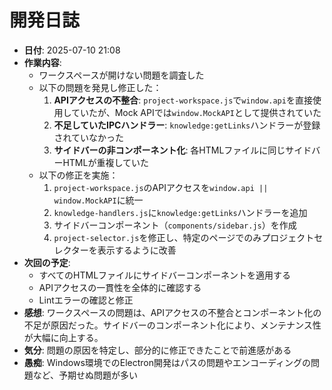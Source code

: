 # 開発日誌

- **日付**: 2025-07-10 21:08
- **作業内容**:
  - ワークスペースが開けない問題を調査した
  - 以下の問題を発見し修正した：
    1. **APIアクセスの不整合**: `project-workspace.js`で`window.api`を直接使用していたが、Mock APIでは`window.MockAPI`として提供されていた
    2. **不足していたIPCハンドラー**: `knowledge:getLinks`ハンドラーが登録されていなかった
    3. **サイドバーの非コンポーネント化**: 各HTMLファイルに同じサイドバーHTMLが重複していた
  - 以下の修正を実施：
    1. `project-workspace.js`のAPIアクセスを`window.api || window.MockAPI`に統一
    2. `knowledge-handlers.js`に`knowledge:getLinks`ハンドラーを追加
    3. サイドバーコンポーネント（`components/sidebar.js`）を作成
    4. `project-selector.js`を修正し、特定のページでのみプロジェクトセレクターを表示するように改善
- **次回の予定**:
  - すべてのHTMLファイルにサイドバーコンポーネントを適用する
  - APIアクセスの一貫性を全体的に確認する
  - Lintエラーの確認と修正
- **感想**: ワークスペースの問題は、APIアクセスの不整合とコンポーネント化の不足が原因だった。サイドバーのコンポーネント化により、メンテナンス性が大幅に向上する。
- **気分**: 問題の原因を特定し、部分的に修正できたことで前進感がある
- **愚痴**: Windows環境でのElectron開発はパスの問題やエンコーディングの問題など、予期せぬ問題が多い
